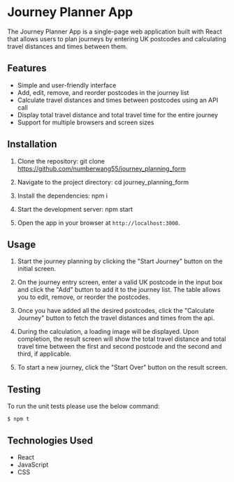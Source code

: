 # Journey Planner App

The Journey Planner App is a single-page web application built with React that allows users to plan journeys by entering UK postcodes and calculating travel distances and times between them.

## Features

- Simple and user-friendly interface
- Add, edit, remove, and reorder postcodes in the journey list
- Calculate travel distances and times between postcodes using an API call
- Display total travel distance and total travel time for the entire journey
- Support for multiple browsers and screen sizes

## Installation

1. Clone the repository:
   git clone https://github.com/numberwang55/journey_planning_form

2. Navigate to the project directory:
   cd journey_planning_form

3. Install the dependencies:
   npm i

4. Start the development server:
   npm start

5. Open the app in your browser at `http://localhost:3000`.

## Usage

1. Start the journey planning by clicking the "Start Journey" button on the initial screen.

2. On the journey entry screen, enter a valid UK postcode in the input box and click the "Add" button to add it to the journey list. The table allows you to edit, remove, or reorder the postcodes.

3. Once you have added all the desired postcodes, click the "Calculate Journey" button to fetch the travel distances and times from the api.

4. During the calculation, a loading image will be displayed. Upon completion, the result screen will show the total travel distance and total travel time between the first and second postcode and the second and third, if applicable.

5. To start a new journey, click the "Start Over" button on the result screen.

## Testing

To run the unit tests please use the below command:

```
$ npm t
```
## Technologies Used

- React
- JavaScript
- CSS
